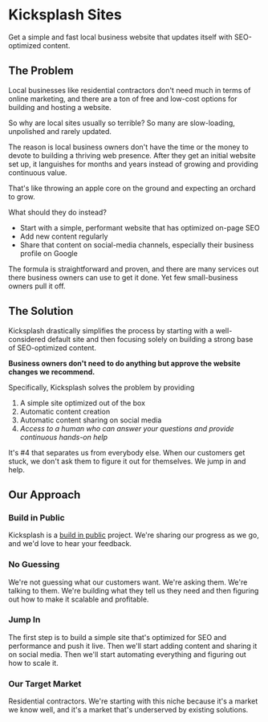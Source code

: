 # Kicksplash Sites

Get a simple and fast local business website that updates itself
with SEO-optimized content.

## The Problem

Local businesses like residential contractors don't need much in terms of online marketing, and there are a ton of free and low-cost options for building and
hosting a website.

So why are local sites usually so terrible? So many are slow-loading,
unpolished and rarely updated.

The reason is local business owners don't have the time or the money to devote
to building a thriving web presence. After they get an initial website set up,
it languishes for months and years instead of growing and providing continuous value.

That's like throwing an apple core on the ground and expecting an orchard to grow.

What should they do instead?

- Start with a simple, performant website that has optimized on-page SEO
- Add new content regularly
- Share that content on social-media channels, especially their business profile
  on Google

The formula is straightforward and proven, and there are many services out there
business owners can use to get it done. Yet few small-business owners pull it off.

## The Solution

Kicksplash drastically simplifies the process by starting with a
well-considered default site and then focusing solely on building a strong base of SEO-optimized content.

**Business owners don't need to do anything but approve the website changes we recommend.**

Specifically, Kicksplash solves the problem by providing

1. A simple site optimized out of the box
2. Automatic content creation
3. Automatic content sharing on social media
4. _Access to a human who can answer your questions and provide continuous hands-on help_

It's #4 that separates us from everybody else. When our customers get stuck, we don't ask them to figure it out for themselves. We jump in and help.

## Our Approach

### Build in Public

Kicksplash is a [build in public](https://www.indiehackers.com/product/build-in-public) project. We're sharing our progress as we go, and we'd love to hear your feedback.

### No Guessing

We're not guessing what our customers want. We're asking them. We're talking to them. We're building what they tell us they need and then figuring out how to make it scalable and profitable.

### Jump In

The first step is to build a simple site that's optimized for SEO and performance and push it live. Then we'll start adding content and sharing it on social media. Then we'll start automating everything and figuring out how to scale it.

### Our Target Market

Residential contractors. We're starting with this niche because it's a market we know well, and it's a market that's underserved by existing solutions.
